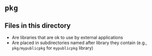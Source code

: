 # `pkg`

## Files in this directory

- Are libraries that are ok to use by external applications
- Are placed in subdirectories named after library they contain (e.g., `pkg/mypublicpkg` for `mypublicpkg` library)
